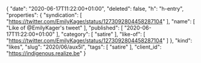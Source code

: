 {
  "date": "2020-06-17T11:22:00+01:00",
  "deleted": false,
  "h": "h-entry",
  "properties": {
    "syndication": [
      "https://twitter.com/EmilyKager/status/1273092804458287104"
    ],
    "name": [
      "Like of @EmilyKager's tweet"
    ],
    "published": [
      "2020-06-17T11:22:00+01:00"
    ],
    "category": [
      "satire"
    ],
    "like-of": [
      "https://twitter.com/EmilyKager/status/1273092804458287104"
    ]
  },
  "kind": "likes",
  "slug": "2020/06/aux5l",
  "tags": [
    "satire"
  ],
  "client_id": "https://indigenous.realize.be"
}
